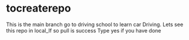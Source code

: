 # tocreaterepo
This is the main branch 
go to driving school to learn car Driving.
Lets see this repo in local_If so pull is success
Type yes if you have done 
